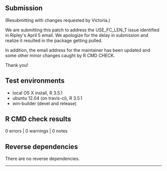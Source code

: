 ## Submission

(Resubmitting with changes requested by Victoria.)

We are submitting this patch to address the USE_FC_LEN_T issue identified in Ripley's April 5 email. We apologize for the delay in submission and realize it resulted in the package getting pulled.

In addition, the email address for the maintainer has been updated and some other minor changes caught by R CMD CHECK.

Thank you!

## Test environments
* local OS X install, R 3.5.1
* ubuntu 12.04 (on travis-ci), R 3.5.1
* win-builder (devel and release)

## R CMD check results

0 errors | 0 warnings | 0 notes

## Reverse dependencies

There are no reverse dependencies.

---

